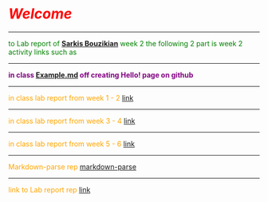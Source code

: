 
 # <span style="text-align: center; color: red;">***Welcome***</span>
 
 ---
 <span style="color: green;">to Lab report of  **[Sarkis Bouzikian](https://github.com/oplikos)** week 2 
the following 2 part is week 2 activity links such as </span>


---
 <span style="color: purple;">**in class 
 [Example.md](https://oplikos.github.io/cse15l-lab-reports/example.html)
off creating Hello! page on github**
</span>

---

 <span style="color: orange;">in class lab report from week 1 - 2 
[link](https://oplikos.github.io/cse15l-lab-reports/lab-report-1-week-2.html)</span>

---

 <span style="color: orange;">in class lab report from week 3 - 4 
[link](https://oplikos.github.io/cse15l-lab-reports/lab-report-2-week-4.html)</span>

---

<span style="color: orange;">in class lab report from week 5 - 6 
[link](https://oplikos.github.io/cse15l-lab-reports/lab-report-3-week-6.html)</span>

---
<span style="color: orange;">Markdown-parse rep 
[markdown-parse](https://github.com/oplikos/markdown-parse)</span>
 
 ---
<span style="color: orange;">link to Lab report rep 
[link](https://github.com/oplikos/cse15l-lab-reports)

